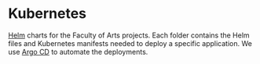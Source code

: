# Kubernetes

[Helm](https://helm.sh) charts for the Faculty of Arts projects. Each folder contains the Helm files and Kubernetes manifests needed to deploy a specific application. We use [Argo CD](https://argoproj.github.io/cd/) to automate the deployments.

